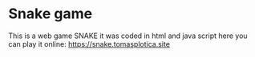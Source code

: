 # Snake game
This is a web game SNAKE
it was coded in html and java script
here you can play it online: https://snake.tomasplotica.site

